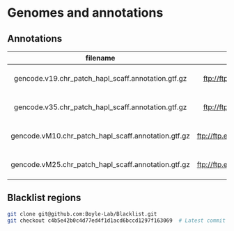 # Genomes and annotations

## Annotations

|filename|url|date|comment|
|:------:|:-:|:--:|:-----:|
|gencode.v19.chr_patch_hapl_scaff.annotation.gtf.gz|ftp://ftp.ebi.ac.uk/pub/databases/gencode/Gencode_human/release_19/gencode.v19.chr_patch_hapl_scaff.annotation.gtf.gz|Apr 17, 2021|GENCODE V19|
|gencode.v35.chr_patch_hapl_scaff.annotation.gtf.gz|ftp://ftp.ebi.ac.uk/pub/databases/gencode/Gencode_human/release_35/gencode.v35.chr_patch_hapl_scaff.annotation.gtf.gz|Oct 7, 2020|GENCODE V35|
|gencode.vM10.chr_patch_hapl_scaff.annotation.gtf.gz|ftp://ftp.ebi.ac.uk/pub/databases/gencode/Gencode_mouse/release_M10/gencode.vM10.chr_patch_hapl_scaff.annotation.gtf.gz|Jan 24, 2021|GENCODE VM10|
|gencode.vM25.chr_patch_hapl_scaff.annotation.gtf.gz|ftp://ftp.ebi.ac.uk/pub/databases/gencode/Gencode_mouse/release_M25/gencode.vM25.chr_patch_hapl_scaff.annotation.gtf.gz|Nov 1, 2020|GENCODE VM25|

## Blacklist regions

```bash
git clone git@github.com:Boyle-Lab/Blacklist.git
git checkout c4b5e42b0c4d77ed4f1d1acd6bccd1297f163069  # Latest commit at the time
```
